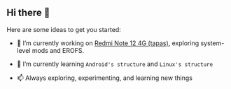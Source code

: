 ## Hi there 👋

Here are some ideas to get you started:

- 🔭 I’m currently working on [Redmi Note 12 4G (tapas)](https://gsmarena.com/xiaomi_redmi_note_12_4g-12188.php), exploring system-level mods and EROFS.

- 🌱 I’m currently learning `Android's structure` and `Linux's structure`

- 📫 Always exploring, experimenting, and learning new things
